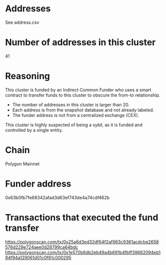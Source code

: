 # Addresses

See address.csv

# Number of addresses in this cluster

41

# Reasoning

This cluster is funded by an Indirect Common Funder who uses a smart contract to transfer funds to this cluster to obscure the from-to relationship.

- The number of addresses in this cluster is larger than 20.
- Each address is from the snapshot database and not already labeled.
- The funder address is not from a centralized exchange (CEX).

This cluster is highly suspected of being a sybil, as it is funded and controlled by a single entity.

# Chain

Polygon Mainnet

# Funder address

0x63b0fb7fe68342afad3d63ef743de4a74cdf462b

# Transactions that executed the fund transfer

https://polygonscan.com/tx/0x25a6d3ed32df64f2af963c9361acdcbe2658576d229e724aee0d28799ca64bdc
https://polygonscan.com/tx/0x1e570b6db2eb49a4b691b4fbff39662094eb194f94a129061d01c0f61c000295
